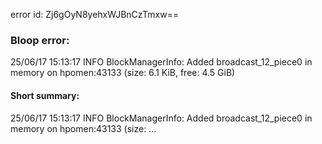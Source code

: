 error id: Zj6gOyN8yehxWJBnCzTmxw==
### Bloop error:

25/06/17 15:13:17 INFO BlockManagerInfo: Added broadcast_12_piece0 in memory on hpomen:43133 (size: 6.1 KiB, free: 4.5 GiB)
#### Short summary: 

25/06/17 15:13:17 INFO BlockManagerInfo: Added broadcast_12_piece0 in memory on hpomen:43133 (size: ...